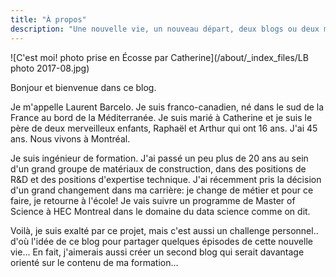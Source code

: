 ```yaml
---
title: "À propos"
description: "Une nouvelle vie, un nouveau départ, deux blogs ou deux miroirs..."
---
```


![C'est moi! photo prise en Écosse par Catherine](/about/_index_files/LB photo 2017-08.jpg)

Bonjour et bienvenue dans ce blog.


Je m'appelle Laurent Barcelo. Je suis franco-canadien, né dans le sud de la France au bord de la Méditerranée. Je suis marié à Catherine et je suis le père de deux merveilleux enfants, Raphaël et Arthur qui ont 16 ans. J'ai 45 ans. Nous vivons à Montréal. 

Je suis ingénieur de formation. J'ai passé un peu plus de 20 ans au sein d'un grand groupe de matériaux de construction, dans des positions de R&D et des positions d'expertise technique. J'ai récemment pris la décision d'un grand changement dans ma carrière: je change de métier et pour ce faire, je retourne à l'école! Je vais suivre un programme de Master of Science à HEC Montreal dans le domaine du data science comme on dit.

Voilà, je suis exalté par ce projet, mais c'est aussi un challenge personnel.. d'où l'idée de ce blog pour partager quelques épisodes de cette nouvelle vie... En fait, j'aimerais aussi créer un second blog qui serait davantage orienté sur le contenu de ma formation...


